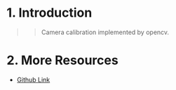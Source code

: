 # 1. Introduction
>>Camera calibration implemented by opencv.

# 2. More Resources
- [Github Link](https://github.com/lh9171338/Outline)
